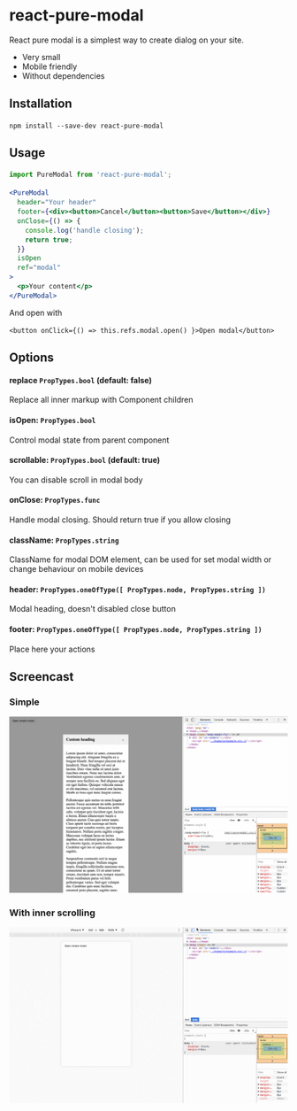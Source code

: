 # react-pure-modal
React pure modal is a simplest way to create dialog on your site.
- Very small
- Mobile friendly
- Without dependencies

## Installation
`npm install --save-dev react-pure-modal`

## Usage
```jsx
import PureModal from 'react-pure-modal';

<PureModal
  header="Your header"
  footer={<div><button>Cancel</button><button>Save</button></div>}
  onClose={() => {
    console.log('handle closing');
    return true;
  }}
  isOpen
  ref="modal"
>
  <p>Your content</p>
</PureModal>
```

And open with

`<button onClick={() => this.refs.modal.open() }>Open modal</button>`

## Options

#### replace `PropTypes.bool` (default: false)
Replace all inner markup with Component children
#### isOpen: `PropTypes.bool`
Control modal state from parent component
#### scrollable: `PropTypes.bool` (default: true)
You can disable scroll in modal body
#### onClose: `PropTypes.func`
Handle modal closing. Should return true if you allow closing
#### className: `PropTypes.string`
ClassName for modal DOM element, can be used for set modal width or change behaviour on mobile devices
#### header: `PropTypes.oneOfType([ PropTypes.node, PropTypes.string ])`
Modal heading, doesn't disabled close button
#### footer: `PropTypes.oneOfType([ PropTypes.node, PropTypes.string ])`
Place here your actions


## Screencast
### Simple
![Simple demo](./screencast/simple.gif)
### With inner scrolling
![Scrollable demo](./screencast/scrollable.gif)


